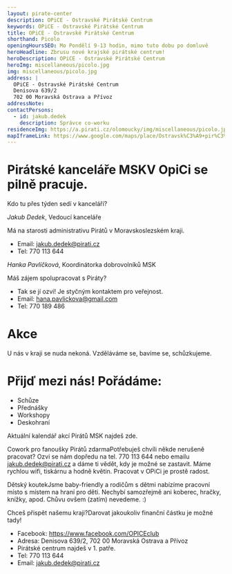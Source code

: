 ```yaml
---
layout: pirate-center
description: OPiCE - Ostravské Pirátské Centrum
keywords: OPiCE - Ostravské Pirátské Centrum
title: OPiCE - Ostravské Pirátské Centrum
shorthand: Picolo
openingHoursSEO: Mo Pondělí 9-13 hodin, mimo tuto dobu po domluvě
heroHeadline: Zbrusu nové krajské pirátské centrum!
heroDescription: OPiCE - Ostravské Pirátské Centrum
heroImg: miscellaneous/picolo.jpg
img: miscellaneous/picolo.jpg
address: |
  OPiCE - Ostravské Pirátské Centrum
  Denisova 639/2
  702 00 Moravská Ostrava a Přívoz
addressNote:
contactPersons:
  - id: jakub.dedek
    description: Správce co-worku
residenceImg: https://a.pirati.cz/olomoucky/img/miscellaneous/picolo.jpg
mapIframeLink: https://www.google.com/maps/place/Ostravsk%C3%A9+pir%C3%A1tsk%C3%A9+centrum+(OPiCe)/@49.833508,18.2859436,17z/data=!3m1!4b1!4m5!3m4!1s0x4713e49a5bf5d909:0x25013ec50478d11c!8m2!3d49.8334204!4d18.2881846
---
```


# Pirátské kanceláře MSKV OpiCi se pilně pracuje. 

Kdo tu přes týden sedí v kanceláři?

*Jakub Dedek*, Vedoucí kanceláře

Má na starosti administrativu Pirátů v Moravskoslezském kraji.
- Email: jakub.dedek@pirati.cz
- Tel: 770 113 644


*Hanka Pavlíčková*, Koordinátorka dobrovolníků MSK

Máš zájem spolupracovat s Piráty? 
- Tak se jí ozvi! Je styčným kontaktem pro veřejnost. 
- Email: hana.pavlickova@gmail.com
- Tel: 770 189 486


# Akce
U nás v kraji se nuda nekoná. 
Vzděláváme se, bavíme se, schůzkujeme. 

# Přijď mezi nás! Pořádáme:

- Schůze
- Přednášky
- Workshopy
- Deskohraní

Aktuální kalendář akcí Pirátů MSK najdeš zde.

Cowork pro fanoušky Pirátů zdarmaPotřebuješ chvíli někde nerušeně pracovat? Ozvi se nám dopředu na tel. 770 113 644 nebo emailu jakub.dedek@pirati.cz a dáme ti vědět, kdy je možné se zastavit. Máme rychlou wifi, tiskárnu a hodně květin. Pracovat v OPiCi je prostě radost. 

Dětský koutekJsme baby-friendly a rodičům s dětmi nabízíme pracovní místo s místem na hraní pro děti. Nechybí samozřejmě ani koberec, hračky, knížky, apod. Chůvu ovšem (zatím) nevedeme. :)

Chceš přispět našemu kraji?Darovat jakoukoliv finanční částku je možné tady! 

- Facebook: https://www.facebook.com/OPICEclub
- Adresa: Denisova 639/2, 702 00 Moravská Ostrava a Přívoz
- Pirátské centrum najdeš v 1. patře.
- Tel: 770 113 644
- Email: jakub.dedek@pirati.cz

